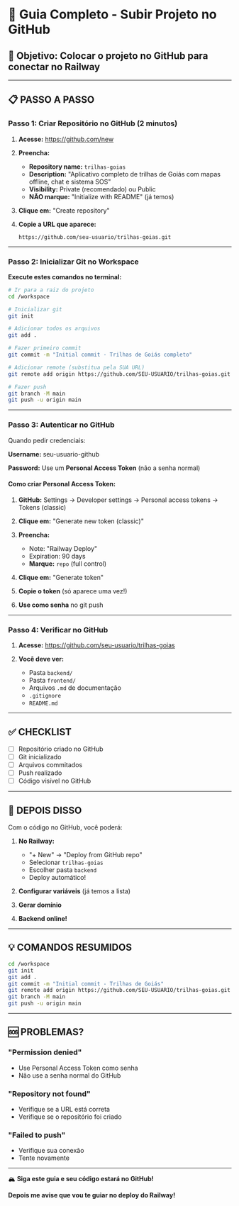 # 🐙 Guia Completo - Subir Projeto no GitHub

## 🎯 Objetivo: Colocar o projeto no GitHub para conectar no Railway

---

## 📋 PASSO A PASSO

### Passo 1: Criar Repositório no GitHub (2 minutos)

1. **Acesse:** https://github.com/new

2. **Preencha:**
   - **Repository name:** `trilhas-goias`
   - **Description:** "Aplicativo completo de trilhas de Goiás com mapas offline, chat e sistema SOS"
   - **Visibility:** Private (recomendado) ou Public
   - **NÃO marque:** "Initialize with README" (já temos)

3. **Clique em:** "Create repository"

4. **Copie a URL que aparece:**
   ```
   https://github.com/seu-usuario/trilhas-goias.git
   ```

---

### Passo 2: Inicializar Git no Workspace

**Execute estes comandos no terminal:**

```bash
# Ir para a raiz do projeto
cd /workspace

# Inicializar git
git init

# Adicionar todos os arquivos
git add .

# Fazer primeiro commit
git commit -m "Initial commit - Trilhas de Goiás completo"

# Adicionar remote (substitua pela SUA URL)
git remote add origin https://github.com/SEU-USUARIO/trilhas-goias.git

# Fazer push
git branch -M main
git push -u origin main
```

---

### Passo 3: Autenticar no GitHub

Quando pedir credenciais:

**Username:** seu-usuario-github

**Password:** Use um **Personal Access Token** (não a senha normal)

#### Como criar Personal Access Token:

1. **GitHub:** Settings → Developer settings → Personal access tokens → Tokens (classic)

2. **Clique em:** "Generate new token (classic)"

3. **Preencha:**
   - Note: "Railway Deploy"
   - Expiration: 90 days
   - **Marque:** `repo` (full control)

4. **Clique em:** "Generate token"

5. **Copie o token** (só aparece uma vez!)

6. **Use como senha** no git push

---

### Passo 4: Verificar no GitHub

1. **Acesse:** https://github.com/seu-usuario/trilhas-goias

2. **Você deve ver:**
   - Pasta `backend/`
   - Pasta `frontend/`
   - Arquivos `.md` de documentação
   - `.gitignore`
   - `README.md`

---

## ✅ CHECKLIST

- [ ] Repositório criado no GitHub
- [ ] Git inicializado
- [ ] Arquivos commitados
- [ ] Push realizado
- [ ] Código visível no GitHub

---

## 🚀 DEPOIS DISSO

Com o código no GitHub, você poderá:

1. **No Railway:**
   - "+ New" → "Deploy from GitHub repo"
   - Selecionar `trilhas-goias`
   - Escolher pasta `backend`
   - Deploy automático!

2. **Configurar variáveis** (já temos a lista)

3. **Gerar domínio**

4. **Backend online!**

---

## 💡 COMANDOS RESUMIDOS

```bash
cd /workspace
git init
git add .
git commit -m "Initial commit - Trilhas de Goiás"
git remote add origin https://github.com/SEU-USUARIO/trilhas-goias.git
git branch -M main
git push -u origin main
```

---

## 🆘 PROBLEMAS?

### "Permission denied"
- Use Personal Access Token como senha
- Não use a senha normal do GitHub

### "Repository not found"
- Verifique se a URL está correta
- Verifique se o repositório foi criado

### "Failed to push"
- Verifique sua conexão
- Tente novamente

---

🏔️ **Siga este guia e seu código estará no GitHub!**

**Depois me avise que vou te guiar no deploy do Railway!**